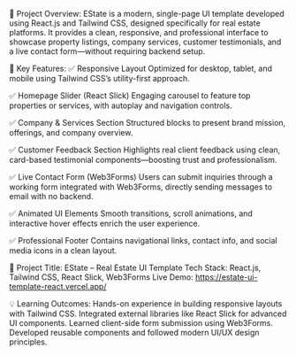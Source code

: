 📌 Project Overview:
EState is a modern, single-page UI template developed using React.js and Tailwind CSS, designed specifically for real estate platforms. It provides a clean, responsive, and professional interface to showcase property listings, company services, customer testimonials, and a live contact form—without requiring backend setup.

🎯 Key Features:
✅ Responsive Layout
Optimized for desktop, tablet, and mobile using Tailwind CSS’s utility-first approach.

✅ Homepage Slider (React Slick)
Engaging carousel to feature top properties or services, with autoplay and navigation controls.

✅ Company & Services Section
Structured blocks to present brand mission, offerings, and company overview.

✅ Customer Feedback Section
Highlights real client feedback using clean, card-based testimonial components—boosting trust and professionalism.

✅ Live Contact Form (Web3Forms)
Users can submit inquiries through a working form integrated with Web3Forms, directly sending messages to email with no backend.

✅ Animated UI Elements
Smooth transitions, scroll animations, and interactive hover effects enrich the user experience.

✅ Professional Footer
Contains navigational links, contact info, and social media icons in a clean layout.


🏡 Project Title: EState – Real Estate UI Template
Tech Stack: React.js, Tailwind CSS, React Slick, Web3Forms
Live Demo: https://estate-ui-template-react.vercel.app/

💡 Learning Outcomes:
Hands-on experience in building responsive layouts with Tailwind CSS.
Integrated external libraries like React Slick for advanced UI components.
Learned client-side form submission using Web3Forms.
Developed reusable components and followed modern UI/UX design principles.
